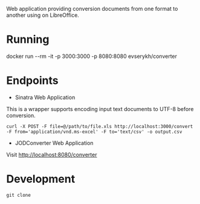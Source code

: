 Web application providing conversion documents from one format to another using on LibreOffice.

# Running

docker run --rm -it -p 3000:3000 -p 8080:8080 evserykh/converter

# Endpoints

- Sinatra Web Application

This is a wrapper supports encoding input text documents to UTF-8 before conversion.

```
curl -X POST -F file=@/path/to/file.xls http://localhost:3000/convert -F from='application/vnd.ms-excel' -F to='text/csv' -o output.csv
```

- JODConverter Web Application

Visit [http://localhost:8080/converter](http://localhost:8080/converter)

# Development

```
git clone
```
